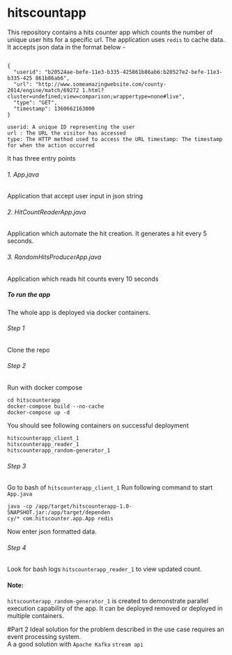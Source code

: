 # hitscountapp
This repository contains a hits counter app which counts the number of unique user hits for a specific url.
The application uses `redis` to cache data.
It accepts json data in the format below -
```

{
  "userid": "b20524ae-befe-11e3-b335-425861b86ab6:b20527e2-befe-11e3-b335-425 861b86ab6",
  "url": "http://www.someamazingwebsite.com/county-2014/engine/match/69272 1.html?cluster=undefined;view=comparison;wrappertype=none#live",
  "type": "GET",
  "timestamp": 1360662163000 
}

userid: A unique ID representing the user
url : The URL the visitor has accessed
type: The HTTP method used to access the URL timestamp: The timestamp for when the action occurred
```

It has three entry points
###### 1. App.java
Application that accept user input in json string 
###### 2. HitCountReaderApp.java
Application which automate the hit creation. It generates a hit every 5 seconds.
###### 3. RandomHitsProducerApp.java
Application which reads hit counts every 10 seconds 

##### To run the app
The whole app is deployed via docker containers. 
###### Step 1
Clone the repo
###### Step 2
Run with docker compose
```
cd hitscounterapp
docker-compose build --no-cache
docker-compose up -d
```
You should see following containers on successful deployment
```
hitscounterapp_client_1
hitscounterapp_reader_1
hitscounterapp_random-generator_1
```

###### Step 3
Go to bash of `hitscounterapp_client_1` 
Run following command to start `App.java`
```
java -cp /app/target/hitscounterapp-1.0-SNAPSHOT.jar:/app/target/dependen
cy/* com.hitscounter.app.App redis
```
Now enter json formatted data.

###### Step 4
Look for bash logs `hitscounterapp_reader_1` to view updated count.

#### Note:
`hitscounterapp_random-generator_1` is created to demonstrate parallel execution capability of the app. It can be deployed removed or deployed in multiple containers.


#Part 2
Ideal solution for the problem described in the use case requires an event processing system.  
A a good solution with `Apache Kafka` `stream api`  
